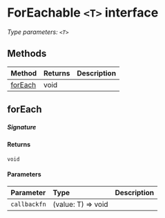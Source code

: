 # ForEachable `<T>` interface



_Type parameters: `<T>`_









## Methods

| Method	   |  Returns	| Description|
|:-------------|:-------|:-----------|
|[forEach](#foreach~jqfq9)      | void |  |



## forEach



##### Signature

#### Returns
`void`

#### Parameters


| Parameter	   | Type    | Description |
|:-------------|:---------------|:------------|
| `callbackfn`    | (value: T) => void |  |

